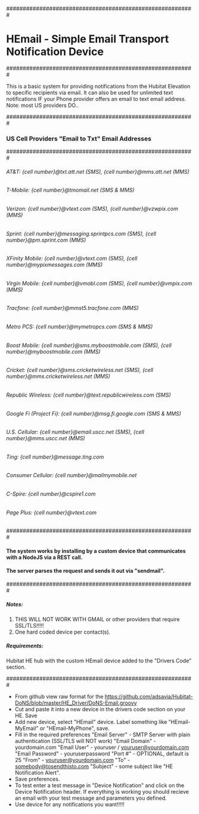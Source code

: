 #########################################################
# HEmail - Simple Email Transport Notification Device
#########################################################

This is a basic system for providing notifications from the Hubitat Elevation to 
specific recipients via email. It can also be used for unlimited text notifications IF your
Phone provider offers an email to text email address. Note: most US providers DO..

#########################################################
### US Cell Providers "Email to Txt" Email Addresses
#########################################################
###### AT&T: {cell number}@txt.att.net (SMS), {cell number}@mms.att.net (MMS)
###### T-Mobile: {cell number}@tmomail.net (SMS & MMS)
###### Verizon: {cell number}@vtext.com (SMS), {cell number}@vzwpix.com (MMS)
###### Sprint: {cell number}@messaging.sprintpcs.com (SMS), {cell number}@pm.sprint.com (MMS)
###### XFinity Mobile: {cell number}@vtext.com (SMS), {cell number}@mypixmessages.com (MMS)
###### Virgin Mobile: {cell number}@vmobl.com (SMS), {cell number}@vmpix.com (MMS)
###### Tracfone: {cell number}@mmst5.tracfone.com (MMS)
###### Metro PCS: {cell number}@mymetropcs.com (SMS & MMS)
###### Boost Mobile: {cell number}@sms.myboostmobile.com (SMS), {cell number}@myboostmobile.com (MMS)
###### Cricket: {cell number}@sms.cricketwireless.net (SMS), {cell number}@mms.cricketwireless.net (MMS)
###### Republic Wireless: {cell number}@text.republicwireless.com (SMS)
###### Google Fi (Project Fi): {cell number}@msg.fi.google.com (SMS & MMS)
###### U.S. Cellular: {cell number}@email.uscc.net (SMS), {cell number}@mms.uscc.net (MMS)
###### Ting: {cell number}@message.ting.com
###### Consumer Cellular: {cell number}@mailmymobile.net
###### C-Spire: {cell number}@cspire1.com
###### Page Plus: {cell number}@vtext.com
#########################################################
#### The system works by installing by a custom device that communicates with a NodeJS via a REST call.
#### The server parses the request and sends it out via "sendmail".
#########################################################

##### Notes:
1) THIS WILL NOT WORK WITH GMAIL or other providers that require SSL/TLS!!!!!
2) One hard coded device per contact(s).

##### Requirements:

Hubitat HE hub with the custom HEmail device added to the "Drivers Code" section.

#########################################################

- From github view raw format for the https://github.com/adsavia/Hubitat-DoNS/blob/master/HE_Driver/DoNS-Email.groovy
- Cut and paste it into a new device in the drivers code section on your HE. Save
- Add new device, select "HEmail" device. Label something like "HEmail-MyEmail" or "HEmail-MyPhone", save.
- Fill in the required preferences
	"Email Server"		- SMTP Server with plain authentication (SSL/TLS will NOT work)
	"Email Domain"		- yourdomain.com
	"Email User"		- youruser / youruser@yourdomain.com
	"Email Password"	- youruserpassword
	"Port #" 			- OPTIONAL, default is 25
	"From" 				- youruser@yourdomain.com
	"To" 				- somebody@tosendthisto.com
	"Subject" 			- some subject like "HE Notification Alert".
- Save preferences.
- To test enter a test message in "Device Notification" and click on the 
Device Notification header. If everything is working you should recieve an 
email with your test message and parameters you defined.
- Use device for any notifications you want!!!!!

